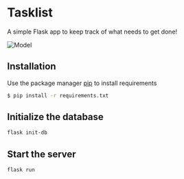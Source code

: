 # Tasklist
A simple Flask app to keep track of what needs to get done!

![Model](https://github.com/aeazy/flask-tasklist/tree/main/blob/webpage.png?raw=true)

## Installation
Use the package manager [pip](https://pip.pypa.io/en/stable/) to install requirements
```bash 
$ pip install -r requirements.txt
```

## Initialize the database
```bash
flask init-db
```

## Start the server
```bash
flask run
```